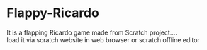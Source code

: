 # Flappy-Ricardo
It is a flapping Ricardo game made from Scratch project.... <br>
load it via scratch website in web browser or scratch offline editor
